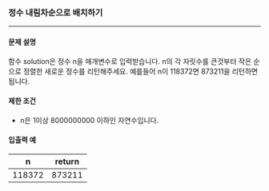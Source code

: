 ### 정수 내림차순으로 배치하기
<hr></hr>

#### 문제 설명
함수 solution은 정수 n을 매개변수로 입력받습니다. n의 각 자릿수를 큰것부터 작은 순으로 정렬한 새로운 정수를 리턴해주세요. 예를들어 n이 118372면 873211을 리턴하면 됩니다.

#### 제한 조건
* n은 1이상 8000000000 이하인 자연수입니다.

#### 입출력 예
|n|	return|
|-|-|
|118372|	873211|
